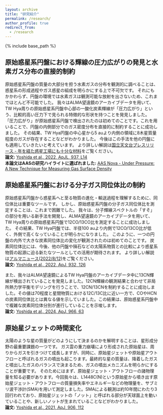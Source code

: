 ```yaml
---
layout: archive
title: "研究紹介"
permalink: /research/
author_profile: true
redirect_from:
  - /research
---
```


{% include base_path %}

## 原始惑星系円盤における輝線の圧力広がりの発見と水素ガス分布の直接的制約
原始惑星系円盤の質量の大部分を担う水素ガスの分布を観測的に調べることは、惑星系の形成過程やガス惑星の組成を明らかにする上で不可欠です。
それにもかかわらず、円盤の環境では水素ガスは観測可能な放射を出さないため、これまでほとんど不可能でした。
我々はALMA望遠鏡のアーカイブデータを用いて、TW Hya周りの原始惑星系円盤中心部の一酸化炭素輝線が「圧力広がり」という、比較的高い圧力下で見られる特徴的な形状を持つことを発見しました。
「圧力広がり」が原始惑星系円盤で検出されたのは初めてのことです。これを用いることで、円盤の内側部分でのガス密度分布を直接的に制約することに成功しました。
その結果、TW Hya円盤の中心星から5 auより内側の領域に8木星質量程度のガスが存在することなどがわかりました。
今後はこの手法を他の円盤にも適用していきたいと考えています。
より詳しい解説は[国立天文台プレスリリース - 年を経た惑星工場にも十分な材料](https://www.nao.ac.jp/news/science/2023/20230111-dos.html)をご覧ください。<br>
**論文:** [Yoshida et al., 2022, ApJL, 937, L14](https://iopscience.iop.org/article/10.3847/2041-8213/ac903a) <br>
**本論文はAASの研究ハイライトに選ばれました:** [AAS Nova - Under Pressure: A New Technique for Measuring Gas Surface Density](https://aasnova.org/2022/11/04/under-pressure-a-new-technique-for-measuring-gas-surface-density/)

## 原始惑星系円盤における分子ガス同位体比の制約

原始惑星系円盤から惑星系へと至る物質の進化・輸送過程を理解するために、同位体比は重要なツールです。
しかし、原始惑星系円盤の分子ガス同位体比を測定することは、これまで困難でした。
我々は、分子輝線スペクトルの「すそ」の部分を用いる新手法を開発し、ALMA望遠鏡のアーカイブデータを用いて、
TW Hya周りの原始惑星系円盤で12CO/13CO比を測定することに成功しました。
その結果、TW Hya円盤では、半径100 auより内側で12CO/13CO比が低く、外側で高くなっていることが明らかになりました。
このように、一つの円盤の内外で大きな炭素同位体比の変化が観測されたのは初めてのことです。
炭素同位体比には、今後、他の円盤や隕石などの太陽系物質との比較により惑星系物質の起源に迫る新たなツールとしての活用が期待されます。
より詳しい解説は[アルマニュース(2022/8/12)](https://alma-telescope.jp/news/twhydrae-202208)をご覧ください。<br>
**論文:** [Yoshida et al., 2022, ApJ, 932, 126](https://ui.adsabs.harvard.edu/abs/%202022ApJ...932..126Y/abstract)

また、我々はALMA望遠鏡によるTW Hya円盤のアーカイブデータ中に13CN輝線が検出されていることを発見しました。12CN輝線の観測結果と合わせて非局所熱力学平衡モデリングを行うことで、12CN/13CNを制約することに成功しました。その値は70程度と星間物質における12C/13C比に近い一方で、COやHCNの炭素同位体比とは異なる値を示していました。この結果は、原始惑星系円盤中で複雑な炭素同位体分別が進行していることを示唆します。<br>
**論文:** [Yoshida et al., 2024, ApJ, 966, 63](https://ui.adsabs.harvard.edu/abs/2024arXiv240300626Y/abstract)

## 原始星ジェットの時間変化

太陽のような星の質量がどのようにして決まるのかを解明することは、星形成分野の最重要課題の一つです。
ガス雲の重力崩壊により形成された原始星は、周りからガスを引きつけて成長しますが、同時に、原始星ジェットや原始星アウトフローと呼ばれるガスの噴出も起こります。最終的な星の質量は、降着したガスと噴出したガスのバランスで決まるため、ガスの噴出メカニズムを明らかにすることが重要です。
そのためにはまず、原始星ジェット・アウトフローの諸物理量を知る必要があります。今回我々は、L1448C(N)という原始星から噴き出す原始星ジェット・アウトフローの質量損失率やエネルギーなどの物理量を、サブミリ波干渉計(SMA)を用いて測定しました。SMAによる観測は約10年間にわたり3回行われており、原始星ジェットの「ノット」と呼ばれる部分が天球面上を動いていることや、新しいノットが生まれていることなどがわかりました。<br>
**論文:** [Yoshida et al., 2021, ApJ, 906, 112](https://ui.adsabs.harvard.edu/abs/2021ApJ...906..112Y/abstract)
    
